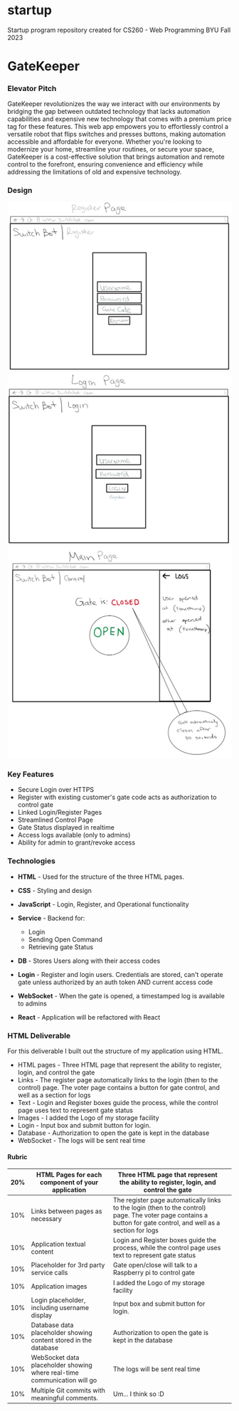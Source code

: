 # startup
Startup program repository created for CS260 - Web Programming BYU Fall 2023
# GateKeeper
### Elevator Pitch

GateKeeper revolutionizes the way we interact with our environments by bridging the gap between outdated technology that lacks automation capabilities and expensive new technology that comes with a premium price tag for these features.  This web app empowers you to effortlessly control a versatile robot that flips switches and presses buttons, making automation accessible and affordable for everyone. Whether you're looking to modernize your home, streamline your routines, or secure your space, GateKeeper is a cost-effective solution that brings automation and remote control to the forefront, ensuring convenience and efficiency while addressing the limitations of old and expensive technology.

### Design
![Register Page](https://github.com/Tommy-Valletta/startup/blob/main/RegisterPage.jpg)
![Login Page](https://github.com/Tommy-Valletta/startup/blob/main/LoginPage.jpg)
![Main Page](https://github.com/Tommy-Valletta/startup/blob/main/MainPage.jpg)

### Key Features
- Secure Login over HTTPS
- Register with existing customer's gate code acts as authorization to control gate
- Linked Login/Register Pages
- Streamlined Control Page
- Gate Status displayed in realtime
- Access logs available (only to admins)
- Ability for admin to grant/revoke access

### Technologies
- **HTML** - Used for the structure of the three HTML pages.
- **CSS** - Styling and design
- **JavaScript** - Login, Register, and Operational functionality
- **Service** - Backend for:
  - Login
  - Sending Open Command
  - Retrieving gate Status
 
- **DB** - Stores Users along with their access codes
- **Login** - Register and login users. Credentials are stored, can't operate gate unless authorized by an auth token AND current access code
- **WebSocket** - When the gate is opened, a timestamped log is available to admins
- **React** - Application will be refactored with React

### HTML Deliverable
For this deliverable I built out the structure of my application using HTML.

- HTML pages - Three HTML page that represent the ability to register, login, and control the gate
- Links - The register page automatically links to the login (then to the control) page. The voter page contains a button for gate control, and well as a section for logs
- Text - Login and Register boxes guide the process, while the control page uses text to represent gate status
- Images - I added the Logo of my storage facility
- Login - Input box and submit button for login.
- Database - Authorization to open the gate is kept in the database
- WebSocket - The logs will be sent real time

#### Rubric
| 20% | HTML Pages for each component of your application                        | Three HTML page that represent the ability to register, login, and control the gate                                                                              |   |
|-----|--------------------------------------------------------------------------|------------------------------------------------------------------------------------------------------------------------------------------------------------------|---|
| 10% | Links between pages as necessary                                         | The register page automatically links to the login (then to the control) page. The voter page contains a button for gate control, and well as a section for logs |   |
| 10% | Application textual content                                              | Login and Register boxes guide the process, while the control page uses text to represent gate status                                                            |   |
| 10% | Placeholder for 3rd party service calls                                  | Gate open/close will talk to a Raspberry pi to control gate                                                                                                      |   |
| 10% | Application images                                                       | I added the Logo of my storage facility                                                                                                                          |   |
| 10% | Login placeholder, including username display                            | Input box and submit button for login.                                                                                                                           |   |
| 10% | Database data placeholder showing content stored in the database         | Authorization to open the gate is kept in the database                                                                                                           |   |
| 10% | WebSocket data placeholder showing where real-time communication will go | The logs will be sent real time                                                                                                                                  |   |
| 10% | Multiple Git commits with meaningful comments.                           | Um... I think so :D                                                                                                                                              |   |
